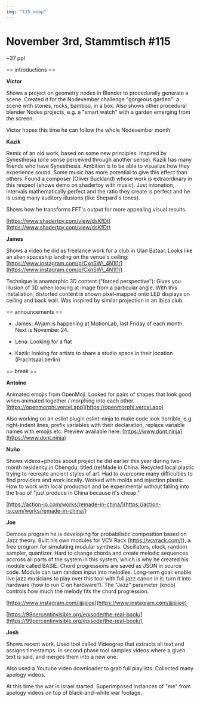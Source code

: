```yaml
---
img: "115.webp"
---
```


# **November 3rd, Stammtisch #115**

~37 ppl



== introductions ==



**Victor**

Shows a project on geometry nodes in Blender to procedurally generate a scene. Created it for the Nodevember challenge "gorgeous garden": a scene with stones, rocks, bamboo, in a box. Also shows other procedural blender Nodes projects, e.g. a "smart watch" with a garden emerging from the screen.

Victor hopes this time he can follow the whole Nodevember month



**Kazik**

Remix of an old work, based on some new principles. Inspired by Synesthesia (one sense perceived through another sense). Kazik has many friends who have Synesthesia. Ambition is to be able to visualize how they experience sound. Some music has more potential to give this effect than others. Found a composer (Oliver Buckland) whose work is extraordinary in this respect (shows demo on shadertoy with music). Just intonation, intervals mathematically perfect and the ratio they create is perfect and he is using many auditory illusions (like Shepard's tones).

Shows how he transforms FFT's output for more appealing visual results.

[https://www.shadertoy.com/view/dsKfDt](https://www.shadertoy.com/view/dsKfDt)



**James**

Shows a video he did as freelance work for a club in Ulan Bataar. Looks like an alien spaceship landing on the venue's ceiling: [https://www.instagram.com/p/CxnSW\_4N1I1/](https://www.instagram.com/p/CxnSW\_4N1I1/)

Technique is anamorphic 3D content ("forced perspective"): Gives you illusion of 3D when looking at image from a particular angle. With this installation, distorted content is shown pixel-mapped onto LED displays on ceiling and back wall. Was inspired by similar projection in an Ibiza club.



== announcements ==



- James: AVjam is happening at MotionLab, last Friday of each month. Next is November 24.

- Lena: Looking for a flat

- Kazik: looking for artists to share a studio space in their location (Prachtsaal.berlin)



== break ==



**Antoine** 

Animated emojis from OpenMoji. Looked for pairs of shapes that look good when animated together / morphing into each other. [https://openmorphi.vercel.app](https://openmorphi.vercel.app)

Also working on an eslint plugin eslint-ninja to make code look horrible, e.g. right-indent lines, prefix variables with their declaration, replace variable names with emojis etc. Preview available here: [https://www.dont.ninja](https://www.dont.ninja)



**Nuño**

Shows videos+photos about project he did earlier this year during two-month residency in Chengdu, titled (re)Made in China. Recycled local plastic trying to recreate ancient styles of art. Had to overcome many difficulties to find providers and work locally. Worked with molds and injection plastic. How to work with local production and be experimental without falling into the trap of "just produce in China because it's cheap."

[https://action-io.com/works/remade-in-china/](https://action-io.com/works/remade-in-china/)



**Joe**

Demoes program he is developing for probabilistic composition based on Jazz theory. Built his own modules for VCV Rack ([https://vcvrack.com/)](https://vcvrack.com/)), a free program for simulating modular synthesis. Oscillators, clock, random sampler, quantizer. Hard to change chords and create melodic sequences accross all parts of the system in this system, which is why he created his module called BASIE. Chord progressions are saved as JSON in source code. Module can turn random input into melodies. Long-term goal: enable live jazz musicians to play over this tool with full jazz canon in it; turn it into hardware (how to run C on hardware?). The "Jazz" parameter (knob) controls how much the melody fits the chord progression.

[https://www.instagram.com/jjjjjjjjoe](https://www.instagram.com/jjjjjjjjoe)

[https://99percentinvisible.org/episode/the-real-book/](https://99percentinvisible.org/episode/the-real-book/)



**Josh**

Shows recent work. Used tool called Videogrep that extracts all text and assigns timestamps. In second phase tool samples videos where a given text is said, and merges them into a new one.

Also used a Youtube video downloader to grab full playlists. Collected many apology videos.

At this time the war in Israel started. Superimposed instances of "me" from apology videos on top of black-and-white war footage.


